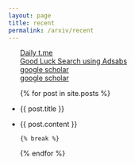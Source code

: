 ```yaml
---
layout: page
title: recent
permalink: /arxiv/recent
---
```

 
 <ul class="listing">


<a href="https://jinhong-park.github.io/t_me"> Daily t.me </a> 
<br>
<a href="#" onclick="window.open('https://ui.adsabs.harvard.edu', '_blank', 'width=1000,height=600');"> Good Luck Search using Adsabs </a>
<br>
<a href="#" onclick="window.open('https://scholar.google.com', '_blank', 'width=1000,height=600');"> google scholar </a>
<br>
<a href="#" onclick="window.open('https://typeset.io', '_blank', 'width=1000,height=600');"> google scholar </a>


 {% for post in site.posts %}

<li class="listing-seperator"><p>{{ post.title }}</p></li>

   <li class="listing-item">
           {{ post.content }}
   </li>
    
    {% break %}
    
 {% endfor %}
 </ul>
  

